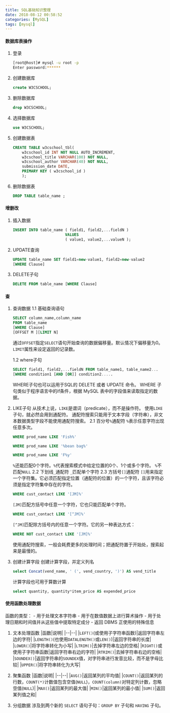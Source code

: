 ```yaml
---
title: SQL基础知识整理
date: 2018-08-12 00:58:52
categories: [MySQL]
tags: [mysql]
---
```


#### 数据库表操作
1. 登录
    ```bash
    [root@host]# mysql -u root -p
    Enter password:******
    ```

  <!--more-->

2. 创建数据库
    ```sql
    create W3CSCHOOL;
    ```

3. 删除数据库
    ```sql
    drop W3CSCHOOL;
    ```

4. 选择数据库
    ```sql
    use W3CSCHOOL;
    ```

5. 创建数据表
    ```sql
    CREATE TABLE w3cschool_tbl(
        w3cschool_id INT NOT NULL AUTO_INCREMENT,
        w3cschool_title VARCHAR(100) NOT NULL,
        w3cschool_author VARCHAR(40) NOT NULL,
        submission_date DATE,
        PRIMARY KEY ( w3cschool_id )
        );
    ```

6. 删除数据表
    ```sql
    DROP TABLE table_name ;
    ```

#### 增删改
1. 插入数据
    ```sql
    INSERT INTO table_name ( field1, field2,...fieldN )
                           VALUES
                           ( value1, value2,...valueN );
    ```

2. UPDATE查询
    ```sql
    UPDATE table_name SET field1=new-value1, field2=new-value2
    [WHERE Clause]
    ```

3. DELETE子句
    ```sql
    DELETE FROM table_name [WHERE Clause]
    ```

#### 查
1. 查询数据
    1.1 基础查询语句
    ```sql
    SELECT column_name,column_name
    FROM table_name
    [WHERE Clause]
    [OFFSET M ][LIMIT N]
    ```
    通过``OFFSET``指定``SELECT``语句开始查询的数据偏移量。默认情况下偏移量为0。
    ``LIMIT``属性来设定返回的记录数。
    
    1.2 where子句
    ```sql
    SELECT field1, field2,...fieldN FROM table_name1, table_name2...
    [WHERE condition1 [AND [OR]] condition2.....
    ```
    WHERE子句也可以运用于SQL的 DELETE 或者 UPDATE 命令。
    WHERE 子句类似于程序语言中的if条件，根据 MySQL 表中的字段值来读取指定的数据。

2. LIKE子句
    从技术上说，`LIKE`是谓词（predicate），而不是操作符。
    使用`LIKE`子句，就必然会用到通配符。
    通配符搜索只能用于文本字段（字符串），非文本数据类型字段不能使用通配符搜索。
    2.1 百分号`%`通配符
    `%`表示任意字符出现任意多次。
    ```sql
    WHERE prod_name LIKE 'Fish%'
    ```
    ```sql
    WHERE prod_name LIKE '%bean bag%'
    ```
    ```sql
    WHERE prod_name LIKE 'F%y'
    ```
    `%`还能匹配0个字符。`%`代表搜索模式中给定位置的0个、1个或多个字符。
    `%`不匹配`NULL`
    2.2 下划线`_`通配符
    `_`匹配单个字符
    2.3 方括号`[]`通配符
    `[]`用来指定一个字符集。它必须匹配指定位置（通配符的位置）的一个字符，且该字符必须是指定字符集中存在的字符。
    ```sql
    WHERE cust_contact LIKE '[JM]%'
    ```
    `[JM]`匹配方括号中任意一个字符，它也只能匹配单个字符。
    ```sql
    WHERE cust_contact LIKE '[^JM]%'
    ```
    `[^JM]`匹配除方括号内的任意一个字符。它的另一种表达方式：
    ```sql
    WHERE NOT cust_contact LIKE '[JM]%'
    ```
    使用通配符搜索，一般会耗费更多的处理时间；把通配符置于开始处，搜索起来是最慢的。

3. 创建计算字段
    创建计算字段，并定义列名
    ```sql
    select Concat(vend_name, ' (', vend_country, ')') AS vend_title
    ```
    计算字段也可用于算数计算
    ```sql
    select quantity, quantity*item_price AS expended_price
    ```
    
#### 使用函数处理数据
函数的类型：
    - 用于处理文本字符串
    - 用于在数值数据上进行算术操作
    - 用于处理日期和时间值并从这些值中提取特定成分
    - 返回 DBMS 正使用的特殊信息
1. 文本处理函数
    |函数|说明|
    |--|--|
    |`LEFT()`(或使用子字符串函数)|返回字符串左边的字符|
    |`LENGTH()`(也使用`DATALENGTH()`或`LEN()`)|返回字符串的长度|
    |`LOWER()`|将字符串转化为小写|
    |`LTRIM()`|去掉字符串左边的空格|
    |`RIGHT()`或使用子字符串函数|返回字符串右边的字符|
    |`RTRIM()`|去掉字符串右边的空格|
    |`SOUNDEX()`|返回字符串的`SOUNDEX`值，对字符串进行发音比较，而不是字母比较|
    |`UPPER()`|将字符串转化为大写|

2. 聚集函数
    |函数|说明|
    |--|--|
    |`AVG()`|返回某列的平均值|
    |`COUNT()`|返回某列的行数，`COUNT(*)`计数值包含空值(`NULL`)，`COUNT(column)`对特定列计数，忽略空值(`NULL`)|
    |`MAX()`|返回某列的最大值|
    |`MIN()`|返回某列的最小值|
    |`SUM()`|返回某列值之和|

3. 分组数据
    涉及到两个新的 `SELECT` 语句子句：`GROUP BY` 子句和 `HAVING` 子句。
    
